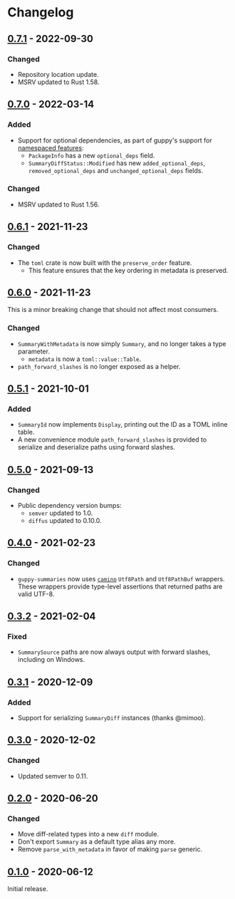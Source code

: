 # Changelog

## [0.7.1] - 2022-09-30

### Changed

- Repository location update.
- MSRV updated to Rust 1.58.

## [0.7.0] - 2022-03-14

### Added

- Support for optional dependencies, as part of guppy's support for [namespaced features]:
  - `PackageInfo` has a new `optional_deps` field.
  - `SummaryDiffStatus::Modified` has new `added_optional_deps`, `removed_optional_deps` and `unchanged_optional_deps` fields.

[namespaced features]: https://rust-lang.github.io/rfcs/3143-cargo-weak-namespaced-features.html

### Changed

- MSRV updated to Rust 1.56.

## [0.6.1] - 2021-11-23

### Changed

- The `toml` crate is now built with the `preserve_order` feature.
  - This feature ensures that the key ordering in metadata is preserved.

## [0.6.0] - 2021-11-23

This is a minor breaking change that should not affect most consumers.

### Changed

- `SummaryWithMetadata` is now simply `Summary`, and no longer takes a type parameter.
  - `metadata` is now a `toml::value::Table`.
- `path_forward_slashes` is no longer exposed as a helper.

## [0.5.1] - 2021-10-01

### Added

- `SummaryId` now implements `Display`, printing out the ID as a TOML inline table.
- A new convenience module `path_forward_slashes` is provided to serialize and deserialize paths using
  forward slashes.

## [0.5.0] - 2021-09-13

### Changed

- Public dependency version bumps:
  - `semver` updated to 1.0.
  - `diffus` updated to 0.10.0.

## [0.4.0] - 2021-02-23

### Changed

- `guppy-summaries` now uses [`camino`](https://crates.io/crates/camino) `Utf8Path` and `Utf8PathBuf` wrappers. These
  wrappers provide type-level assertions that returned paths are valid UTF-8.

## [0.3.2] - 2021-02-04

### Fixed

- `SummarySource` paths are now always output with forward slashes, including on Windows.

## [0.3.1] - 2020-12-09

### Added

- Support for serializing `SummaryDiff` instances (thanks @mimoo).

## [0.3.0] - 2020-12-02

### Changed

- Updated semver to 0.11.

## [0.2.0] - 2020-06-20

### Changed

- Move diff-related types into a new `diff` module.
- Don't export `Summary` as a default type alias any more.
- Remove `parse_with_metadata` in favor of making `parse` generic.

## [0.1.0] - 2020-06-12

Initial release.

[0.7.1]: https://github.com/guppy-rs/guppy/releases/tag/guppy-summaries-0.7.1
[0.7.0]: https://github.com/guppy-rs/guppy/releases/tag/guppy-summaries-0.7.0
[0.6.1]: https://github.com/guppy-rs/guppy/releases/tag/guppy-summaries-0.6.1
[0.6.0]: https://github.com/guppy-rs/guppy/releases/tag/guppy-summaries-0.6.0
[0.5.1]: https://github.com/guppy-rs/guppy/releases/tag/guppy-summaries-0.5.1
[0.5.0]: https://github.com/guppy-rs/guppy/releases/tag/guppy-summaries-0.5.0
[0.4.0]: https://github.com/guppy-rs/guppy/releases/tag/guppy-summaries-0.4.0
[0.3.2]: https://github.com/guppy-rs/guppy/releases/tag/guppy-summaries-0.3.2
[0.3.1]: https://github.com/guppy-rs/guppy/releases/tag/guppy-summaries-0.3.1
[0.3.0]: https://github.com/guppy-rs/guppy/releases/tag/guppy-summaries-0.3.0
[0.2.0]: https://github.com/guppy-rs/guppy/releases/tag/guppy-summaries-0.2.0
[0.1.0]: https://github.com/guppy-rs/guppy/releases/tag/guppy-summaries-0.1.0
